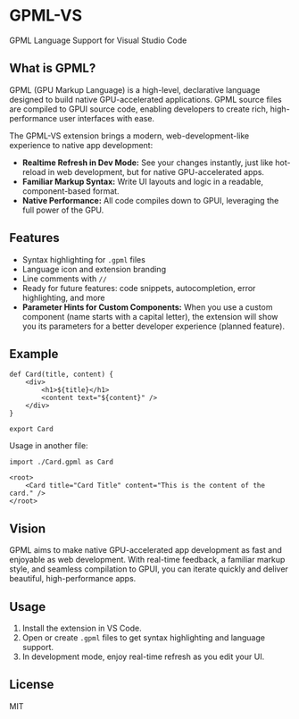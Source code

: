# GPML-VS

GPML Language Support for Visual Studio Code

## What is GPML?
GPML (GPU Markup Language) is a high-level, declarative language designed to build native GPU-accelerated applications. GPML source files are compiled to GPUI source code, enabling developers to create rich, high-performance user interfaces with ease.

The GPML-VS extension brings a modern, web-development-like experience to native app development:
- **Realtime Refresh in Dev Mode:** See your changes instantly, just like hot-reload in web development, but for native GPU-accelerated apps.
- **Familiar Markup Syntax:** Write UI layouts and logic in a readable, component-based format.
- **Native Performance:** All code compiles down to GPUI, leveraging the full power of the GPU.

## Features
- Syntax highlighting for `.gpml` files
- Language icon and extension branding
- Line comments with `//`
- Ready for future features: code snippets, autocompletion, error highlighting, and more
- **Parameter Hints for Custom Components:** When you use a custom component (name starts with a capital letter), the extension will show you its parameters for a better developer experience (planned feature).

## Example
```gpml
def Card(title, content) {
    <div>
        <h1>${title}</h1>
        <content text="${content}" />
    </div>
}

export Card
```

Usage in another file:

```gpml
import ./Card.gpml as Card

<root>
    <Card title="Card Title" content="This is the content of the card." />
</root>
```

## Vision
GPML aims to make native GPU-accelerated app development as fast and enjoyable as web development. With real-time feedback, a familiar markup style, and seamless compilation to GPUI, you can iterate quickly and deliver beautiful, high-performance apps.

## Usage
1. Install the extension in VS Code.
2. Open or create `.gpml` files to get syntax highlighting and language support.
3. In development mode, enjoy real-time refresh as you edit your UI.

## License
MIT